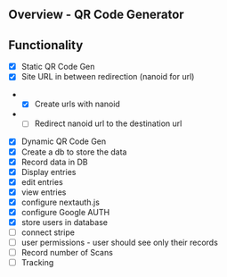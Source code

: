 ## Overview - QR Code Generator

## Functionality

- [x] Static QR Code Gen
- [x] Site URL in between redirection (nanoid for url)
- - [x] Create urls with nanoid
- - [ ] Redirect nanoid url to the destination url
- [x] Dynamic QR Code Gen
- [x] Create a db to store the data
- [x] Record data in DB
- [x] Display entries
- [x] edit entries
- [x] view entries
- [x] configure nextauth.js
- [x] configure Google AUTH
- [x] store users in database
- [ ] connect stripe
- [ ] user permissions - user should see only their records
- [ ] Record number of Scans
- [ ] Tracking
